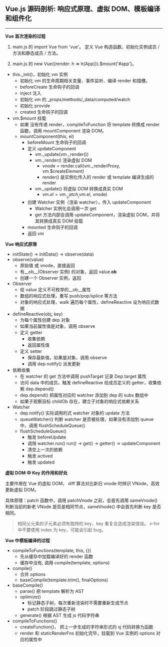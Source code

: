 ## Vue.js 源码剖析: 响应式原理、虚拟 DOM、模板编译和组件化

------


**Vue 首次渲染的过程**

1. main.js 的 import Vue from 'vue'。
定义 Vue 构造函数，初始化实例成员 / 方法和静态成员 / 方法。

2. main.js 的 new Vue({render: h => h(App)}).$mount('#app')。

- this._init()，初始化 vm 实例
  - 初始化 vm 的生命周期相关变量、事件监听、编译 render 和插槽。
  - beforeCreate 生命钩子的回调
  - inject 注入
  - 初始化 vm 的 _props/methods/_data/computed/watch
  - 初始化 provide
  - created 生命钩子的回调
- vm.$mount 挂载 
  - 如果 没有传递 render，compileToFunction 将 template 转换成 render 函数，调用 mountComponent 渲染 DOM。
  - mountComponent(this, el) 
    - beforeMount 生命钩子的回调
    - 定义 updateComponent
      - vm._update(vm._render())
      - vm._render() 渲染虚拟 DOM 
        - vnode = render.call(vm._renderProxy, vm.$createElement)
        - render() 是实例化传入的 render 或 template 编译生成的 render
      - vm._update() 将虚拟 DOM 转换成真实 DOM
        - vm.$el = vm.__patch__(vm.$el, vnode)
    - 创建 Watcher 实例（渲染 watcher），传入 updateComponent
      - Watcher 实例化会调用一次 get
      - get 方法内部会调用 updateComponent，渲染虚拟 DOM，并将其转换成真实 DOM 挂载
    - mounted 生命钩子的回调
    - 返回 vm

**Vue 响应式原理**

- initState() -> initData() -> observe(data)
- observe(value) 
  - 原始值 或 vnode，直接返回
  - 有__ob__(Observer 实例) 的对象，返回 value.__ob__
  - 创建一个 Observer 实例，返回
- Observer 
  - 给 value 定义不可枚举的__ob__属性
  - 数组的响应式处理，重写 push/pop/splice 等方法
  - 对象的响应式处理，walk 遍历每个属性，defineReactive 设为响应式数据
- defineReactive(obj, key) 
  - 为每个属性创建 dep 对象
  - 如果当前属性值是对象，调用 observe
  - 定义 getter
    - 收集依赖
    - 返回属性值
  - 定义 setter
    - 保存最新值，如果是对象，调用 observe
    - 调用 dep.notify() 派发更新
- 依赖收集
  - 在 watcher 的 get 方法中调用 pushTarget 记录 Dep.target 属性
  - 访问 data 中的成员，触发 defineReactive 给成员定义的 getter，收集依赖 dep.depend()
  - dep.depend() 把属性对应的 watcher 添加到 dep 的 subs 数组中
  - 如果子观察目标 childOb 存在，建立子对象的响应式依赖关系
- Watcher
  - dep.notify() 实际调用的式 watcher 对象的 update 方法
  - queueWatcher() 判断 watcher 是否被处理，如果没有添加到 queue 中，调用 flushScheduleQueue()
  - flushScheduleQueue()
    - 触发 beforeUpdate
    - 调用 watcher.run() run() -> get() -> getter() -> updateComponent
    - 清空上一次的依赖
    - 触发 actived
    - 触发 updated

**虚拟 DOM 中 Key 的作用和好处**

主要作用在 Vue 的虚拟 DOM， diff 算法对比新旧 vnode 时辨识 VNode，高效更新虚拟 DOM。

具体原理：patch 函数中，调用 patchVnode 之前，会首先调用 sameVnode() 判断当前的新老 VNode 是否是相同节点，sameVnode() 中会首先判断 key 是否相同。

>相同父元素的子元素必须有独特的 key，key 重复会造成渲染错误。
>v-for 中不要使用 index 为 key，可能会引起 bug。

**Vue 中模板编译的过程**

- compileToFunctions(template, this, {})
  - 先从缓存中加载编译好的 render 函数
  - 缓存中没有, 调用 compile(template, options)
- compile()
  - 合并 options
  - baseCompile(template.trim(), finalOptions)
- baseCompile()
  - parse() 把 template 解析为 AST
  - optimize() 
    - 标记静态子树，每次重新渲染时不需要重新生成节点
    - patch 阶段跳过静态子树
  - generate() 根据 AST 生成 js 代码字符串
- compileToFunctions() 
  - createFunction()， 把上一步生成的字符串形式的 sj 代码转换为函数
  - render 和 staticRenderFns 初始化完毕，挂载到 Vue 实例的 options 对应的属性中